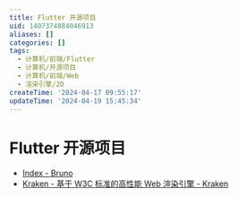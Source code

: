 ```yaml
---
title: Flutter 开源项目
uid: 1407374884046913
aliases: []
categories: []
tags:
  - 计算机/前端/Flutter
  - 计算机/开源项目
  - 计算机/前端/Web
  - 渲染引擎/2D
createTime: '2024-04-17 09:55:17'
updateTime: '2024-04-19 15:45:34'
---
```


# Flutter 开源项目

- [Index - Bruno](https://bruno.ke.com/page/)
- [Kraken - 基于 W3C 标准的高性能 Web 渲染引擎 - Kraken](https://openkraken.com/)
